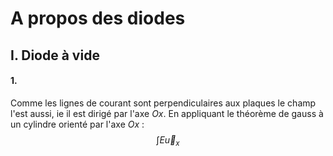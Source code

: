 # A propos des diodes
## I. Diode à vide
#### 1.
Comme les lignes de courant sont perpendiculaires aux plaques le champ l'est aussi, ie il est dirigé par l'axe $Ox$.
En appliquant le théorème de gauss à un cylindre orienté par l'axe $Ox$ : 
$$\int E\vec{u}_{x}$$